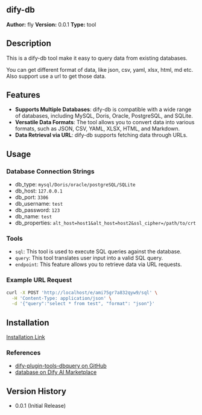 ## dify-db

**Author:** fly
**Version:** 0.0.1
**Type:** tool

## Description

This is a dify-db tool make it easy to query data from existing databases.

You can get different format of data, like json, csv, yaml, xlsx, html, md etc. Also support use a url to get those data.

## Features

*   **Supports Multiple Databases**: dify-db is compatible with a wide range of databases, including MySQL, Doris, Oracle, PostgreSQL, and SQLite.
*   **Versatile Data Formats**: The tool allows you to convert data into various formats, such as JSON, CSV, YAML, XLSX, HTML, and Markdown.
*   **Data Retrieval via URL**: dify-db supports fetching data through URLs.

## Usage

### Database Connection Strings

*   db_type: `mysql/Doris/oracle/postgreSQL/SQLite`
*   db_host: `127.0.0.1`
*   db_port: `3306`
*   db_username: `test`
*   db_password: `123`
*   db_name: `test`
*   db_properties: `alt_host=host1&alt_host=host2&ssl_cipher=/path/to/crt`

### Tools

*   `sql`: This tool is used to execute SQL queries against the database.
*   `query`: This tool translates user input into a valid SQL query.
*   `endpoint`: This feature allows you to retrieve data via URL requests.

### Example URL Request

```bash
curl -X POST 'http://localhost/e/ami75gr7a832qyw9/sql' \
  -H 'Content-Type: application/json' \
  -d '{"query":"select * from test", "format": "json"}'
```

## Installation

[Installation Link](#)

### References

*   [dify-plugin-tools-dbquery on GitHub](https://github.com/junjiem/dify-plugin-tools-dbquery)
*   [database on Dify AI Marketplace](https://marketplace.dify.ai/plugins/hjlarry/database?language=zh-Hans)

## Version History

*   0.0.1 (Initial Release)